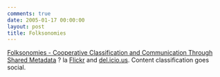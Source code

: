 ```yaml
---
comments: true
date: 2005-01-17 00:00:00
layout: post
title: Folksonomies
---
```


[Folksonomies - Cooperative Classification and Communication Through Shared Metadata](http://www.adammathes.com/academic/computer-mediated-communication/folksonomies.html) ? la [Flickr](http://www.flickr.com/) and [del.icio.us](http://del.icio.us/). Content classification goes social.
